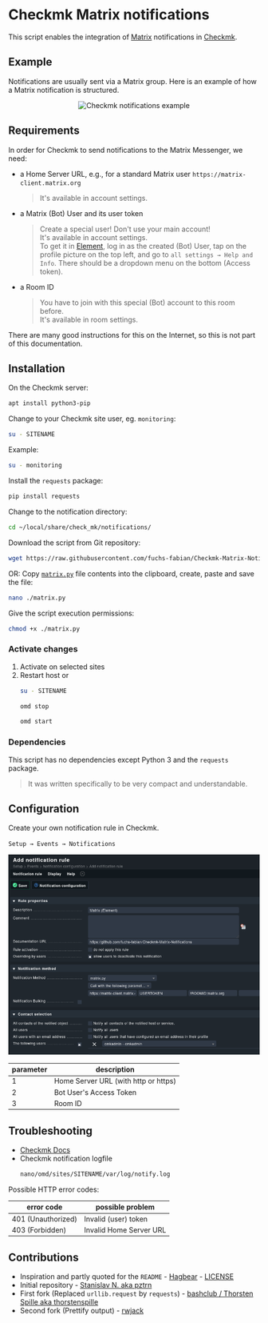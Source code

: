 # Checkmk Matrix notifications

This script enables the integration of [Matrix](https://matrix.org) notifications in [Checkmk](https://checkmk.com/).

## Example

Notifications are usually sent via a Matrix group. Here is an example of how a Matrix notification is structured.

<div align="center">
    <img src="notifications_in_matrix.png" style="width: auto;" alt="Checkmk notifications example"/>
</div>

## Requirements

In order for Checkmk to send notifications to the Matrix Messenger, we need:

- a Home Server URL, e.g., for a standard Matrix user `https://matrix-client.matrix.org`

  > It's available in account settings.

- a Matrix (Bot) User and its user token

  > Create a special user! Don't use your main account!  
  > It's available in account settings.  
  > To get it in [Element](https://element.io/), log in as the created (Bot) User, tap on the profile picture on the top left, and go to `all settings → Help and Info`.
  > There should be a dropdown menu on the bottom (Access token).

- a Room ID

  > You have to join with this special (Bot) account to this room before.  
  > It's available in room settings.

There are many good instructions for this on the Internet, so this is not part of this documentation.

## Installation

On the Checkmk server:

```bash
apt install python3-pip
```

Change to your Checkmk site user, eg. `monitoring`:

```bash
su - SITENAME
```

Example:

```bash
su - monitoring
```

Install the `requests` package:

```bash
pip install requests
```

Change to the notification directory:

```bash
cd ~/local/share/check_mk/notifications/
```

Download the script from Git repository:

```bash
wget https://raw.githubusercontent.com/fuchs-fabian/Checkmk-Matrix-Notifications/master/matrix.py
```

OR: Copy [`matrix.py`](https://github.com/fuchs-fabian/Checkmk-Matrix-Notifications/blob/master/matrix.py) file contents into the clipboard, create, paste and save the file:

```bash
nano ./matrix.py
```

Give the script execution permissions:

```bash
chmod +x ./matrix.py
```

### Activate changes

1. Activate on selected sites
2. Restart host or
   ```bash
   su - SITENAME
   ```
   ```bash
   omd stop
   ```
   ```bash
   omd start
   ```

### Dependencies

This script has no dependencies except Python 3 and the `requests` package.

> It was written specifically to be very compact and understandable.

## Configuration

Create your own notification rule in Checkmk.

`Setup → Events → Notifications`

![Check_mk notifications configuration](check_mk_notifications_configuration.png)

| parameter | description                          |
| --------- | ------------------------------------ |
| 1         | Home Server URL (with http or https) |
| 2         | Bot User's Access Token              |
| 3         | Room ID                              |

## Troubleshooting

- [Checkmk Docs](https://docs.checkmk.com/latest/en/notifications.html#H1:Real)
- Checkmk notification logfile
  ```bash
  nano/omd/sites/SITENAME/var/log/notify.log
  ```

Possible HTTP error codes:

| error code         | possible problem        |
| ------------------ | ----------------------- |
| 401 (Unauthorized) | Invalid (user) token    |
| 403 (Forbidden)    | Invalid Home Server URL |

## Contributions

- Inspiration and partly quoted for the `README` - [Hagbear](https://github.com/Hagbear/checkmk-matrix-notify) - [LICENSE](https://github.com/Hagbear/checkmk-matrix-notify/blob/main/LICENSE)
- Initial repository - [Stanislav N. aka pztrn](https://gitlab.com/pztrn/check_mk_matrix_notifications)
- First fork (Replaced `urllib.request` by `requests`) - [bashclub / Thorsten Spille aka thorstenspille](https://github.com/bashclub/check_mk_matrix_notifications)
- Second fork (Prettify output) - [rwjack](https://github.com/rwjack/check_mk_matrix_notifications)
